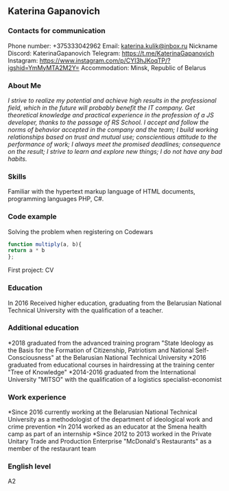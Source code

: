## Katerina Gapanovich
### Contacts for communication
Phone number: +375333042962
Email: katerina.kulik@inbox.ru
Nickname Discord: KaterinaGapanovich
Telegram: https://t.me/KaterinaGapanovich
Instagram: https://www.instagram.com/p/CYI3hJKoqTP/?igshid=YmMyMTA2M2Y=
Accommodation: Minsk, Republic of Belarus
### About Me
*I strive to realize my potential and achieve high results in the professional field, which in the future will probably benefit the IT company. Get theoretical knowledge and practical experience in the profession of a JS developer, thanks to the passage of RS School.*
*I accept and follow the norms of behavior accepted in the company and the team; I build working relationships based on trust and mutual use; conscientious attitude to the performance of work; I always meet the promised deadlines; consequence on the result; I strive to learn and explore new things; I do not have any bad habits.*
### Skills
Familiar with the hypertext markup language of HTML documents, programming languages PHP, C#.
### Сode example
Solving the problem when registering on Codewars
```javascript
function multiply(a, b){
return a * b
};
```
First project: CV
### Education
In 2016 Received higher education, graduating from the Belarusian National Technical University with the qualification of a teacher.
### Additional education
*2018 graduated from the advanced training program "State Ideology as the Basis for the Formation of Citizenship, Patriotism and National Self-Consciousness" at the Belarusian National Technical University
*2016 graduated from educational courses in hairdressing at the training center "Tree of Knowledge"
*2014-2016 graduated from the International University "MITSO" with the qualification of a logistics specialist-economist
### Work experience
*Since 2016 currently working at the Belarusian National Technical University as a methodologist of the department of ideological work and crime prevention
*In 2014 worked as an educator at the Smena health camp as part of an internship
*Since 2012 to 2013 worked in the Private Unitary Trade and Production Enterprise "McDonald's Restaurants" as a member of the restaurant team
### English level
A2